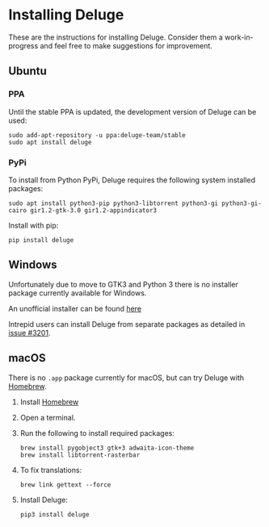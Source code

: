 # Installing Deluge

These are the instructions for installing Deluge. Consider them a work-in-progress and
feel free to make suggestions for improvement.

## <i class="icon-ubuntu"></i> Ubuntu

### PPA

Until the stable PPA is updated, the development version of Deluge can be used:

    sudo add-apt-repository -u ppa:deluge-team/stable
    sudo apt install deluge

### <i class="icon-python"></i> PyPi

To install from Python PyPi, Deluge requires the following system installed packages:

    sudo apt install python3-pip python3-libtorrent python3-gi python3-gi-cairo gir1.2-gtk-3.0 gir1.2-appindicator3

Install with pip:

    pip install deluge

## <i class="fa fa-windows"></i> Windows

Unfortunately due to move to GTK3 and Python 3 there is no installer package currently
available for Windows.

An unofficial installer can be found [here]

Intrepid users can install Deluge from separate packages as detailed in [issue #3201].

## <i class="fa fa-apple"></i> macOS

There is no `.app` package currently for macOS, but can try Deluge with [Homebrew].

1.  Install [Homebrew]
2.  Open a terminal.
3.  Run the following to install required packages:

        brew install pygobject3 gtk+3 adwaita-icon-theme
        brew install libtorrent-rasterbar

4.  To fix translations:

        brew link gettext --force

5.  Install Deluge:

        pip3 install deluge

[develop ppa]: https://launchpad.net/~deluge-team/+archive/ubuntu/develop/
[homebrew]: https://brew.sh/
[python 3.6]: https://www.python.org/downloads/release/python-368/
[gvsbuild]: https://ci.appveyor.com/api/buildjobs/b0y2sttcq3t1071q/artifacts/gvsbuild-vs14-x64.tar.gz
[issue #3201]: https://dev.deluge-torrent.org/ticket/3201#comment:9
[here]: https://drive.google.com/drive/folders/1bCwij_GEy8nhqR6EynXYY_Yl7XuWYpVT
